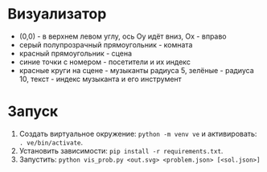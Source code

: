 # Визуализатор

- (0,0) - в верхнем левом углу, ось Oy идёт вниз, Ox - вправо
- серый полупрозрачный прямоугольник - комната
- красный прямоугольник - сцена
- синие точки с номером - посетители и их индекс
- красные круги на сцене - музыканты радиуса 5, зелёные - радиуса 10, текст - индекс музыканта и его инструмент

# Запуск


1. Создать виртуальное окружение: `python -m venv ve` и активировать: `. ve/bin/activate`.
2. Установить зависимости: `pip install -r requirements.txt`.
3. Запустить: `python vis_prob.py <out.svg> <problem.json> [<sol.json>]`
